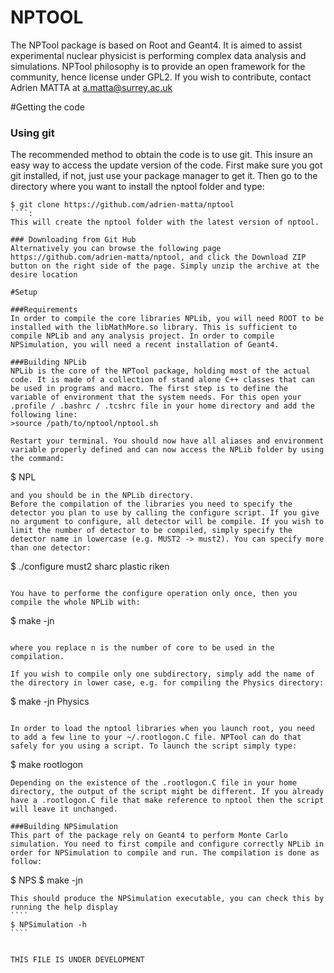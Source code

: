 NPTOOL
======

The NPTool package is based on Root and Geant4. It is aimed to assist experimental nuclear physicist is performing complex data analysis and simulations. NPTool philosophy is to provide an open framework for the community, hence license under GPL2. If you wish to contribute, contact Adrien MATTA at a.matta@surrey.ac.uk

#Getting the code
### Using git
The recommended method to obtain the code is to use git. This insure an easy way to access the update version of the code. First make sure you got git installed, if not, just use your package manager to get it. Then go to the directory where you want to install the nptool folder and type:
````
$ git clone https://github.com/adrien-matta/nptool
````:
This will create the nptool folder with the latest version of nptool.

### Downloading from Git Hub
Alternatively you can browse the following page https://github.com/adrien-matta/nptool, and click the Download ZIP button on the right side of the page. Simply unzip the archive at the desire location

#Setup

###Requirements
In order to compile the core libraries NPLib, you will need ROOT to be installed with the libMathMore.so library. This is sufficient to compile NPLib and any analysis project. In order to compile NPSimulation, you will need a recent installation of Geant4.

###Building NPLib
NPLib is the core of the NPTool package, holding most of the actual code. It is made of a collection of stand alone C++ classes that can be used in programs and macro. The first step is to define the variable of environment that the system needs. For this open your .profile / .bashrc / .tcshrc file in your home directory and add the following line:
>source /path/to/nptool/nptool.sh

Restart your terminal. You should now have all aliases and environment variable properly defined and can now access the NPLib folder by using the command:
````
$ NPL
````
and you should be in the NPLib directory. 
Before the compilation of the libraries you need to specify the detector you plan to use by calling the configure script. If you give no argument to configure, all detector will be compile. If you wish to limit the number of detector to be compiled, simply specify the detector name in lowercase (e.g. MUST2 -> must2). You can specify more than one detector:

````
$ ./configure must2 sharc plastic riken
````

You have to performe the configure operation only once, then you compile the whole NPLib with:

````
$ make -jn
````

where you replace n is the number of core to be used in the compilation.

If you wish to compile only one subdirectory, simply add the name of the directory in lower case, e.g. for compiling the Physics directory:

````
$ make -jn Physics
````

In order to load the nptool libraries when you launch root, you need to add a few line to your ~/.rootlogon.C file. NPTool can do that safely for you using a script. To launch the script simply type:
````
$ make rootlogon
````
Depending on the existence of the .rootlogon.C file in your home directory, the output of the script might be different. If you already have a .rootlogon.C file that make reference to nptool then the script will leave it unchanged.

###Building NPSimulation
This part of the package rely on Geant4 to perform Monte Carlo simulation. You need to first compile and configure correctly NPLib in order for NPSimulation to compile and run. The compilation is done as follow:
````
$ NPS
$ make -jn
`````
This should produce the NPSimulation executable, you can check this by running the help display
````
$ NPSimulation -h
````


THIS FILE IS UNDER DEVELOPMENT
